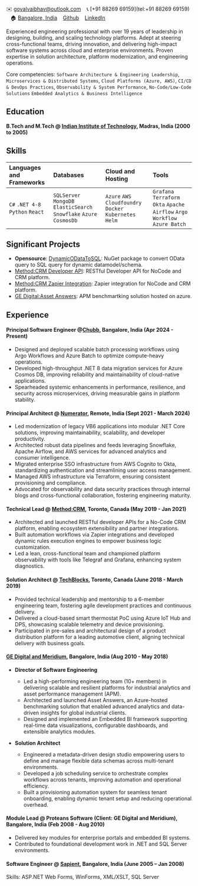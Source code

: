 ✉️ [goyalvaibhav@outlook.com](mailto:goyalvaibhav@outlook.com) &nbsp;&nbsp; 📞 [+91 88269 69159](tel:+91 88269 69159) &nbsp;&nbsp; 🏠 [Bangalore, India](https://goo.gl/maps/iaamjgcBvFhMauYG6) &nbsp;&nbsp; [Github](https://github.com/vaibhav-goyal) &nbsp;&nbsp; [LinkedIn](https://www.linkedin.com/in/vaibhav-goyal-2265b613/)

Experienced engineering professional with over 19 years of leadership in designing, building, and scaling technology platforms. Adept at steering cross-functional teams, driving innovation, and delivering high-impact software systems across cloud and enterprise environments. Proven expertise in solution architecture, platform modernization, and engineering operations.

Core competencies: `Software Architecture & Engineering Leadership`, `Microservices & Distributed Systems`, `Cloud Platforms (Azure, AWS)`, `CI/CD & DevOps Practices`, `Observability & System Performance`, `No-Code/Low-Code Solutions`
`Embedded Analytics & Business Intelligence`

## Education
**B.Tech and M.Tech @ [Indian Institute of Technology](https://www.iitm.ac.in/), Madras, India (2000 to 2005)**

## Skills

| Languages and Frameworks | Databases | Cloud and Hosting | Tools |
|:---|:---|:---|:---|
|`C#` `.NET 4-8` `Python` `React` | `SQLServer` `MongoDB` `ElasticSearch` `Snowflake` `Azure CosmosDb` | `Azure` `AWS` `Cloudfoundry` `Docker` `Kubernetes` `Helm` | `Grafana` `Terraform` `Okta` `Apache Airflow` `Argo Workflow` `Azure Batch`|

## Significant Projects
- **Opensource**: [DynamicODataToSQL](https://github.com/DynamicODataToSQL/DynamicODataToSQL): NuGet package to convert OData query to SQL query for dynamic datamodel/schema.
- [Method:CRM Developer API](https://developer.method.me/): RESTful Developer API for NoCode and CRM platform.
- [Method:CRM Zapier Integration](https://zapier.com/apps/method-crm/integrations): Zapier integration for NoCode and CRM platform.
- [GE Digital:Asset Answers](https://www.ge.com/digital/blog/asset-answers): APM benchmartking solution hosted on azure. 

## Experience

#### Principal Software Engineer @[Chubb](https://www.chubb.com/), Bangalore, India (Apr 2024 - Present)
- Designed and deployed scalable batch processing workflows using Argo Workflows and Azure Batch to optimize compute-heavy operations.
- Developed high-throughput .NET 8 data migration services for Azure Cosmos DB, improving reliability and maintainability of cloud-native applications.
- Spearheaded systemic enhancements in performance, resilience, and security across microservices, driving measurable gains in platform stability.
  
#### Principal Architect @ [Numerator](https://www.numerator.com/), Remote, India (Sept 2021 - March 2024)
- Led modernization of legacy VB6 applications into modular .NET Core solutions, improving maintainability, scalability, and developer productivity.
- Architected robust data pipelines and feeds leveraging Snowflake, Apache Airflow, and AWS services for advanced analytics and consumer intelligence.
- Migrated enterprise SSO infrastructure from AWS Cognito to Okta, standardizing authentication and streamlining user access management.
- Managed AWS infrastructure via Terraform, ensuring consistent provisioning and compliance.
- Advocated for observability and data security practices through internal blogs and cross-functional collaboration, fostering engineering maturity.

#### Technical Lead @ [Method:CRM](https://www.method.me/), Toronto, Canada (May 2019 - Jan 2021)
- Architected and launched RESTful developer APIs for a No-Code CRM platform, enabling ecosystem extensibility and partner integrations.
- Built automation workflows via Zapier integrations and developed dynamic rules execution engines to empower business logic customization.
- Led a lean, cross-functional team and championed platform observability with tools like Telegraf and Grafana, enhancing system diagnostics.

#### Solution Architect @ [TechBlocks](https://tblocks.com/), Toronto, Canada (June 2018 - March 2019)
- Provided technical leadership and mentorship to a 6-member engineering team, fostering agile development practices and continuous delivery.
- Delivered a cloud-based smart thermostat PoC using Azure IoT Hub and DPS, showcasing scalable telemetry and device provisioning.
- Participated in pre-sales and architectural design of a product distribution platform for a leading automotive client, aligning technical delivery with business goals.

#### [GE Digital and Meridium](https://www.ge.com/digital/applications/asset-performance-management), Bangalore, India (Aug 2010 - May 2018)
- **Director of Software Engineering** 
  - Led a high-performing engineering team (10+ members) in delivering scalable and resilient platforms for industrial analytics and asset performance management (APM).
  - Architected and launched Asset Answers, an Azure-hosted benchmarking solution that enabled advanced analytics and data-driven insights for global industrial clients.
  - Designed and implemented an Embedded BI framework supporting real-time data visualizations, configurable dashboards, and extensible analytics modules.

- **Solution Architect**
  - Engineered a metadata-driven design studio empowering users to define and manage flexible data schemas across multi-tenant environments.
  - Developed a job scheduling service to orchestrate complex workflows across tenants, improving automation and operational efficiency.
  - Built a provisioning automation system for seamless tenant onboarding, enabling dynamic tenant setup and reducing operational overhead.

#### Module Lead @ Proteans Software (Client: GE Digital and Meridium), Bangalore, India (Feb 2008 - Aug 2010)
- Delivered key modules for enterprise portals and embedded BI systems.
- Contributed to foundational development work in .NET and SQL Server environments.

#### Software Engineer @ [Sapient](https://www.publicissapient.com/), Bangalore, India (June 2005 – Jan 2008)
Skills: ASP.NET Web Forms, WinForms, XML/XSLT, SQL Server
